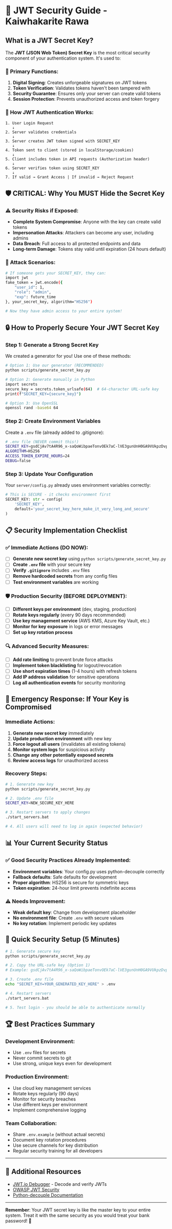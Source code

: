 # 🔐 JWT Security Guide - Kaiwhakarite Rawa

## What is a JWT Secret Key?

The **JWT (JSON Web Token) Secret Key** is the most critical security component of your authentication system. It's used to:

### 🎯 **Primary Functions:**
1. **Digital Signing**: Creates unforgeable signatures on JWT tokens
2. **Token Verification**: Validates tokens haven't been tampered with
3. **Security Guarantee**: Ensures only your server can create valid tokens
4. **Session Protection**: Prevents unauthorized access and token forgery

### 🔄 **How JWT Authentication Works:**
```
1. User Login Request
   ↓
2. Server validates credentials
   ↓
3. Server creates JWT token signed with SECRET_KEY
   ↓
4. Token sent to client (stored in localStorage/cookies)
   ↓
5. Client includes token in API requests (Authorization header)
   ↓
6. Server verifies token using SECRET_KEY
   ↓
7. If valid → Grant Access | If invalid → Reject Request
```

## 🛡️ **CRITICAL: Why You MUST Hide the Secret Key**

### ⚠️ **Security Risks if Exposed:**
- **Complete System Compromise**: Anyone with the key can create valid tokens
- **Impersonation Attacks**: Attackers can become any user, including admins
- **Data Breach**: Full access to all protected endpoints and data
- **Long-term Damage**: Tokens stay valid until expiration (24 hours default)

### 🎯 **Attack Scenarios:**
```bash
# If someone gets your SECRET_KEY, they can:
import jwt
fake_token = jwt.encode({
    "user_id": 1,
    "role": "admin",
    "exp": future_time
}, your_secret_key, algorithm="HS256")

# Now they have admin access to your entire system!
```

## 🔒 **How to Properly Secure Your JWT Secret Key**

### **Step 1: Generate a Strong Secret Key**
We created a generator for you! Use one of these methods:

```bash
# Option 1: Use our generator (RECOMMENDED)
python scripts/generate_secret_key.py

# Option 2: Generate manually in Python
import secrets
secure_key = secrets.token_urlsafe(64)  # 64-character URL-safe key
print(f"SECRET_KEY={secure_key}")

# Option 3: Use OpenSSL
openssl rand -base64 64
```

### **Step 2: Create Environment Variables**
Create a `.env` file (already added to .gitignore):

```bash
# .env file (NEVER commit this!)
SECRET_KEY=gsdCjAv7tA4R96_x-saQoWibpaeTonvOEk7aC-lVE3gunUnH0GA9VUkpzDvpv-qZhv4II5JxAB9RnBupxEUHZQ
ALGORITHM=HS256
ACCESS_TOKEN_EXPIRE_HOURS=24
DEBUG=false
```

### **Step 3: Update Your Configuration**
Your `server/config.py` already uses environment variables correctly:

```python
# This is SECURE - it checks environment first
SECRET_KEY: str = config(
    'SECRET_KEY', 
    default='your_secret_key_here_make_it_very_long_and_secure'
)
```

## 📋 **Security Implementation Checklist**

### ✅ **Immediate Actions (DO NOW):**
- [ ] **Generate new secret key** using `python scripts/generate_secret_key.py`
- [ ] **Create `.env` file** with your secure key
- [ ] **Verify `.gitignore`** includes `.env` files
- [ ] **Remove hardcoded secrets** from any config files
- [ ] **Test environment variables** are working

### 🛡️ **Production Security (BEFORE DEPLOYMENT):**
- [ ] **Different keys per environment** (dev, staging, production)
- [ ] **Rotate keys regularly** (every 90 days recommended)
- [ ] **Use key management service** (AWS KMS, Azure Key Vault, etc.)
- [ ] **Monitor for key exposure** in logs or error messages
- [ ] **Set up key rotation process**

### 🔍 **Advanced Security Measures:**
- [ ] **Add rate limiting** to prevent brute force attacks
- [ ] **Implement token blacklisting** for logout/revocation
- [ ] **Use short expiration times** (1-4 hours) with refresh tokens
- [ ] **Add IP address validation** for sensitive operations
- [ ] **Log all authentication events** for security monitoring

## 🚨 **Emergency Response: If Your Key is Compromised**

### **Immediate Actions:**
1. **Generate new secret key** immediately
2. **Update production environment** with new key
3. **Force logout all users** (invalidates all existing tokens)
4. **Monitor system logs** for suspicious activity
5. **Change any other potentially exposed secrets**
6. **Review access logs** for unauthorized access

### **Recovery Steps:**
```bash
# 1. Generate new key
python scripts/generate_secret_key.py

# 2. Update .env file
SECRET_KEY=NEW_SECURE_KEY_HERE

# 3. Restart servers to apply changes
./start_servers.bat

# 4. All users will need to log in again (expected behavior)
```

## 📊 **Your Current Security Status**

### ✅ **Good Security Practices Already Implemented:**
- **Environment variables**: Your config.py uses python-decouple correctly
- **Fallback defaults**: Safe defaults for development
- **Proper algorithm**: HS256 is secure for symmetric keys
- **Token expiration**: 24-hour limit prevents indefinite access

### ⚠️ **Needs Improvement:**
- **Weak default key**: Change from development placeholder
- **No environment file**: Create `.env` with secure values
- **No key rotation**: Implement periodic key updates

## 🎯 **Quick Security Setup (5 Minutes)**

```bash
# 1. Generate secure key
python scripts/generate_secret_key.py

# 2. Copy the URL-safe key (Option 1)
# Example: gsdCjAv7tA4R96_x-saQoWibpaeTonvOEk7aC-lVE3gunUnH0GA9VUkpzDvpv-qZhv4II5JxAB9RnBupxEUHZQ

# 3. Create .env file
echo "SECRET_KEY=YOUR_GENERATED_KEY_HERE" > .env

# 4. Restart servers
./start_servers.bat

# 5. Test login - you should be able to authenticate normally
```

## 🏆 **Best Practices Summary**

### **Development Environment:**
- Use `.env` files for secrets
- Never commit secrets to git
- Use strong, unique keys even for development

### **Production Environment:**
- Use cloud key management services
- Rotate keys regularly (90 days)
- Monitor for security breaches
- Use different keys per environment
- Implement comprehensive logging

### **Team Collaboration:**
- Share `.env.example` (without actual secrets)
- Document key rotation procedures
- Use secure channels for key distribution
- Regular security training for all developers

---

## 🔗 **Additional Resources**

- [JWT.io Debugger](https://jwt.io/) - Decode and verify JWTs
- [OWASP JWT Security](https://cheatsheetseries.owasp.org/cheatsheets/JSON_Web_Token_for_Java_Cheat_Sheet.html)
- [Python-decouple Documentation](https://pypi.org/project/python-decouple/)

---

**Remember**: Your JWT secret key is like the master key to your entire system. Treat it with the same security as you would treat your bank password! 🔐 